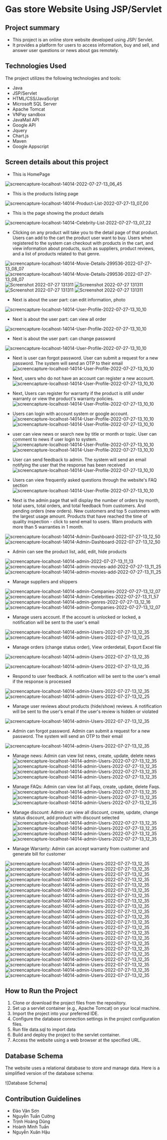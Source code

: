 # Gas store Website Using JSP/Servlet
## Project summary
- This project is an online store website developed using JSP/ Servlet. 
- It provides a platform for users to access information, buy and sell, and answer user questions or news about gas remotely.

## Technologies Used

The project utilizes the following technologies and tools:

- Java
- JSP/Servlet
- HTML/CSS/JavaScript
- Microsoft SQL Server
- Apache Tomcat
- VNPay sandbox
- JavaMail API
- Google API
- Jquery
- Chart.js
- Maven
- Google Appscript

## Screen details about this project

- This is HomePage

![screencapture-localhost-14014-2022-07-27-13_06_45](https://github.com/sowndv02/gas_store/blob/8427f935f77aa671a0bc125bb63097b69c5c182b/images/Web%20capture_3-8-2023_145231_localhost.jpeg)

- This is the products listing page

![screencapture-localhost-14014-Product-List-2022-07-27-13_07_00](https://github.com/sowndv02/gas_store/blob/8427f935f77aa671a0bc125bb63097b69c5c182b/images/Web%20capture_3-8-2023_15226_localhost.jpeg)

- This is the page showing the product details

![screencapture-localhost-14014-Celebrity-List-2022-07-27-13_07_22](https://github.com/sowndv02/gas_store/blob/8427f935f77aa671a0bc125bb63097b69c5c182b/images/Web%20capture_3-8-2023_15237_localhost.jpeg)

- Clicking on any product will take you to the detail page of that product. Users can add to the cart the product user want to buy. Users when registered to the system can checkout with products in the cart, and view information about products, such as suppliers, product reviews, and a list of products related to that genre.

![screencapture-localhost-14014-Movie-Details-299536-2022-07-27-13_08_07](https://github.com/sowndv02/gas_store/blob/4384586f709571ed0983ada4bdbb8cead275b436/images/Web%20capture_3-8-2023_195511_localhost.jpeg)
![screencapture-localhost-14014-Movie-Details-299536-2022-07-27-13_08_07](https://github.com/sowndv02/gas_store/blob/4384586f709571ed0983ada4bdbb8cead275b436/images/Web%20capture_3-8-2023_19551_localhost.jpeg)
![Screenshot 2022-07-27 131311](https://github.com/sowndv02/gas_store/blob/4384586f709571ed0983ada4bdbb8cead275b436/images/Screenshot%202023-08-03%20152403.png)
![Screenshot 2022-07-27 131311](https://github.com/sowndv02/gas_store/blob/25f9cd5e22eaf5212413c74bead718cef90bda47/images/Web%20capture_3-8-2023_15268_localhost.jpeg)
![Screenshot 2022-07-27 131311](https://github.com/sowndv02/gas_store/blob/25f9cd5e22eaf5212413c74bead718cef90bda47/images/Web%20capture_3-8-2023_152624_localhost.jpeg)
![Screenshot 2022-07-27 131311](https://github.com/sowndv02/gas_store/blob/25f9cd5e22eaf5212413c74bead718cef90bda47/images/Web%20capture_3-8-2023_152641_sandbox.vnpayment.vn.jpeg)

- Next is about the user part: can edit information, photo

![screencapture-localhost-14014-User-Profile-2022-07-27-13_10_10](https://github.com/sowndv02/gas_store/blob/4384586f709571ed0983ada4bdbb8cead275b436/images/Web%20capture_3-8-2023_152654_localhost.jpeg)

- Next is about the user part: can view all order

![screencapture-localhost-14014-User-Profile-2022-07-27-13_10_10](https://github.com/sowndv02/gas_store/blob/4384586f709571ed0983ada4bdbb8cead275b436/images/Web%20capture_3-8-2023_152721_localhost.jpeg)

- Next is about the user part: can change password

![screencapture-localhost-14014-User-Profile-2022-07-27-13_10_10](https://github.com/sowndv02/gas_store/blob/4384586f709571ed0983ada4bdbb8cead275b436/images/Web%20capture_3-8-2023_15274_localhost.jpeg)

- Next is user can forgot password. User can submit a request for a new password. The system will send an OTP to their email
![screencapture-localhost-14014-User-Profile-2022-07-27-13_10_10](https://github.com/sowndv02/gas_store/blob/4384586f709571ed0983ada4bdbb8cead275b436/images/Web%20capture_3-8-2023_152528_localhost.jpeg)

- Next, users who do not have an account can register a new account.
![screencapture-localhost-14014-User-Profile-2022-07-27-13_10_10](https://github.com/sowndv02/gas_store/blob/4384586f709571ed0983ada4bdbb8cead275b436/images/Web%20capture_3-8-2023_152517_localhost.jpeg)

- Next, Users can register for warranty if the product is still under warranty or view the product's warranty policies.
![screencapture-localhost-14014-User-Profile-2022-07-27-13_10_10](https://github.com/sowndv02/gas_store/blob/4384586f709571ed0983ada4bdbb8cead275b436/images/Web%20capture_3-8-2023_153015_localhost.jpeg)

- Users can login with account system or google account.
![screencapture-localhost-14014-User-Profile-2022-07-27-13_10_10](https://github.com/sowndv02/gas_store/blob/25f9cd5e22eaf5212413c74bead718cef90bda47/images/Web%20capture_3-8-2023_15257_localhost.jpeg)
![screencapture-localhost-14014-User-Profile-2022-07-27-13_10_10](https://github.com/sowndv02/gas_store/blob/25f9cd5e22eaf5212413c74bead718cef90bda47/images/Web%20capture_3-8-2023_152542_accounts.google.com.jpeg)

- user can view news or search new by title or month or topic. User can comment to news if user login to system.
![screencapture-localhost-14014-User-Profile-2022-07-27-13_10_10](https://github.com/sowndv02/gas_store/blob/25f9cd5e22eaf5212413c74bead718cef90bda47/images/Web%20capture_3-8-2023_15226_localhost.jpeg)
![screencapture-localhost-14014-User-Profile-2022-07-27-13_10_10](https://github.com/sowndv02/gas_store/blob/25f9cd5e22eaf5212413c74bead718cef90bda47/images/Web%20capture_3-8-2023_152250_localhost.jpeg)

- User can send feedback to admin. The system will send an email notifying the user that the response has been received
![screencapture-localhost-14014-User-Profile-2022-07-27-13_10_10](https://github.com/sowndv02/gas_store/blob/25f9cd5e22eaf5212413c74bead718cef90bda47/images/Web%20capture_3-8-2023_152430_localhost.jpeg)

- Users can view frequently asked questions through the website's FAQ section
![screencapture-localhost-14014-User-Profile-2022-07-27-13_10_10](https://github.com/sowndv02/gas_store/blob/25f9cd5e22eaf5212413c74bead718cef90bda47/images/Web%20capture_3-8-2023_152448_localhost.jpeg)

- Next is the admin page that will display the number of orders by month, total users, total orders, and total feedback from customers. And pending orders (new orders). New customers and top 5 customers with the largest usage amount. Products that have reached the time of quality inspection - click to send email to users. Warn products with more than 5 warranties in 1 month. 

![screencapture-localhost-14014-Admin-Dashboard-2022-07-27-13_12_50](https://github.com/sowndv02/gas_store/blob/8ac7ff6dd8d05b5bd86bc41c18ba302a4812ccf0/images/Web%20capture_3-8-2023_153151_localhost.jpeg)
![screencapture-localhost-14014-Admin-Dashboard-2022-07-27-13_12_50](https://github.com/sowndv02/gas_store/blob/8ac7ff6dd8d05b5bd86bc41c18ba302a4812ccf0/images/Screenshot%202023-08-03%20202950.png)

- Admin can see the product list, add, edit, hide products

![screencapture-localhost-14014-admin-2022-07-27-13_11_13](https://github.com/sowndv02/gas_store/blob/8ac7ff6dd8d05b5bd86bc41c18ba302a4812ccf0/images/Web%20capture_3-8-2023_15359_localhost.jpeg)
![screencapture-localhost-14014-admin-movies-add-2022-07-27-13_11_25](https://github.com/sowndv02/gas_store/blob/8ac7ff6dd8d05b5bd86bc41c18ba302a4812ccf0/images/Web%20capture_3-8-2023_153816_localhost.jpeg)
![screencapture-localhost-14014-admin-movies-add-2022-07-27-13_11_25](https://github.com/sowndv02/gas_store/blob/fd13c97559a5c129d72ca291baf7964ed0968cef/images/Web%20capture_3-8-2023_203453_localhost.jpeg)

- Manage suppliers and shippers

![screencapture-localhost-14014-admin-Companies-2022-07-27-13_12_07](https://github.com/sowndv02/gas_store/blob/fd13c97559a5c129d72ca291baf7964ed0968cef/images/Web%20capture_3-8-2023_153836_localhost.jpeg)
![screencapture-localhost-14014-Admin-Celebrities-2022-07-27-13_11_57](https://github.com/sowndv02/gas_store/blob/fd13c97559a5c129d72ca291baf7964ed0968cef/images/Web%20capture_3-8-2023_153826_localhost.jpeg)
![screencapture-localhost-14014-admin-genres-2022-07-27-13_12_16](https://github.com/sowndv02/gas_store/blob/fd13c97559a5c129d72ca291baf7964ed0968cef/images/Web%20capture_3-8-2023_153545_localhost.jpeg)
![screencapture-localhost-14014-admin-Companies-2022-07-27-13_12_07](https://github.com/sowndv02/gas_store/blob/fd13c97559a5c129d72ca291baf7964ed0968cef/images/Web%20capture_3-8-2023_15365_localhost.jpeg)

- Manage users account. If the account is unlocked or locked, a notification will be sent to the user's email

![screencapture-localhost-14014-admin-Users-2022-07-27-13_12_35](https://github.com/sowndv02/gas_store/blob/fd13c97559a5c129d72ca291baf7964ed0968cef/images/Web%20capture_3-8-2023_153456_localhost.jpeg)
![screencapture-localhost-14014-admin-Users-2022-07-27-13_12_25](https://github.com/sowndv02/gas_store/blob/fd13c97559a5c129d72ca291baf7964ed0968cef/images/Web%20capture_3-8-2023_153616_localhost.jpeg)

- Manage orders (change status order), View orderdetail, Export Excel file

![screencapture-localhost-14014-admin-Users-2022-07-27-13_12_35](https://github.com/sowndv02/gas_store/blob/fd13c97559a5c129d72ca291baf7964ed0968cef/images/Web%20capture_3-8-2023_15339_localhost.jpeg)

![screencapture-localhost-14014-admin-Users-2022-07-27-13_12_35](https://github.com/sowndv02/gas_store/blob/fd13c97559a5c129d72ca291baf7964ed0968cef/images/Web%20capture_3-8-2023_153324_localhost.jpeg)

- Respond to user feedback. A notification will be sent to the user's email if the response is processed

![screencapture-localhost-14014-admin-Users-2022-07-27-13_12_35](https://github.com/sowndv02/gas_store/blob/fd13c97559a5c129d72ca291baf7964ed0968cef/images/Web%20capture_3-8-2023_153243_localhost.jpeg)
![screencapture-localhost-14014-admin-Users-2022-07-27-13_12_25](https://github.com/sowndv02/gas_store/blob/fd13c97559a5c129d72ca291baf7964ed0968cef/images/Web%20capture_3-8-2023_153254_localhost.jpeg)

- Manage user reviews about products (hide/show) reviews. A notification will be sent to the user's email if the user's review is hidden or violated

![screencapture-localhost-14014-admin-Users-2022-07-27-13_12_35](https://github.com/sowndv02/gas_store/blob/fd13c97559a5c129d72ca291baf7964ed0968cef/images/Web%20capture_3-8-2023_153339_localhost.jpeg)

- Admin can forgot password. Admin can submit a request for a new password. The system will send an OTP to their email

![screencapture-localhost-14014-admin-Users-2022-07-27-13_12_35](https://github.com/sowndv02/gas_store/blob/fd13c97559a5c129d72ca291baf7964ed0968cef/images/Screenshot%202023-08-03%20153127.png)

- Manage news: Admin can view list news, create, update, delete news
![screencapture-localhost-14014-admin-Users-2022-07-27-13_12_35](https://github.com/sowndv02/gas_store/blob/fd13c97559a5c129d72ca291baf7964ed0968cef/images/Web%20capture_3-8-2023_153347_localhost.jpeg)
![screencapture-localhost-14014-admin-Users-2022-07-27-13_12_35](https://github.com/sowndv02/gas_store/blob/fd13c97559a5c129d72ca291baf7964ed0968cef/images/Web%20capture_3-8-2023_15341_localhost.jpeg)
![screencapture-localhost-14014-admin-Users-2022-07-27-13_12_35](https://github.com/sowndv02/gas_store/blob/fd13c97559a5c129d72ca291baf7964ed0968cef/images/Web%20capture_3-8-2023_15385_localhost.jpeg)
![screencapture-localhost-14014-admin-Users-2022-07-27-13_12_35](https://github.com/sowndv02/gas_store/blob/fd13c97559a5c129d72ca291baf7964ed0968cef/images/Web%20capture_3-8-2023_15385_localhost.jpeg)

- Manage FAQs: Admin can view list all Faqs, create, update, delete Faqs.
![screencapture-localhost-14014-admin-Users-2022-07-27-13_12_35](https://github.com/sowndv02/gas_store/blob/fd13c97559a5c129d72ca291baf7964ed0968cef/images/Web%20capture_3-8-2023_153435_localhost.jpeg)
![screencapture-localhost-14014-admin-Users-2022-07-27-13_12_35](https://github.com/sowndv02/gas_store/blob/fd13c97559a5c129d72ca291baf7964ed0968cef/images/Web%20capture_3-8-2023_153732_localhost.jpeg)
![screencapture-localhost-14014-admin-Users-2022-07-27-13_12_35](https://github.com/sowndv02/gas_store/blob/fd13c97559a5c129d72ca291baf7964ed0968cef/images/Web%20capture_3-8-2023_153747_localhost.jpeg)

- Manage discount: Admin can view all discount, create, update, change status discount, add product with discount selected
![screencapture-localhost-14014-admin-Users-2022-07-27-13_12_35](https://github.com/sowndv02/gas_store/blob/fd13c97559a5c129d72ca291baf7964ed0968cef/images/Web%20capture_3-8-2023_153427_localhost.jpeg)
![screencapture-localhost-14014-admin-Users-2022-07-27-13_12_35](https://github.com/sowndv02/gas_store/blob/018eae181c894b73f8f2d2ed616d2180eb268df8/images/Web%20capture_3-8-2023_153711_localhost.jpeg)
![screencapture-localhost-14014-admin-Users-2022-07-27-13_12_35](https://github.com/sowndv02/gas_store/blob/018eae181c894b73f8f2d2ed616d2180eb268df8/images/Web%20capture_3-8-2023_205424_localhost.jpeg)
![screencapture-localhost-14014-admin-Users-2022-07-27-13_12_35](https://github.com/sowndv02/gas_store/blob/018eae181c894b73f8f2d2ed616d2180eb268df8/images/Web%20capture_3-8-2023_20548_localhost.jpeg)

- Manage Warranty: Admin can accept warranty from customer and generate bill for customer

![screencapture-localhost-14014-admin-Users-2022-07-27-13_12_35](https://github.com/sowndv02/gas_store/blob/7b8bfbf9aa405f36289f4e522828378b6e3b833d/images/Web%20capture_3-8-2023_205827_localhost.jpeg)
![screencapture-localhost-14014-admin-Users-2022-07-27-13_12_35](https://github.com/sowndv02/gas_store/blob/018eae181c894b73f8f2d2ed616d2180eb268df8/images/Web%20capture_3-8-2023_153648_localhost.jpeg)
![screencapture-localhost-14014-admin-Users-2022-07-27-13_12_35]()
![screencapture-localhost-14014-admin-Users-2022-07-27-13_12_35]()
![screencapture-localhost-14014-admin-Users-2022-07-27-13_12_35]()
![screencapture-localhost-14014-admin-Users-2022-07-27-13_12_35]()
![screencapture-localhost-14014-admin-Users-2022-07-27-13_12_35]()
![screencapture-localhost-14014-admin-Users-2022-07-27-13_12_35]()
![screencapture-localhost-14014-admin-Users-2022-07-27-13_12_35]()
![screencapture-localhost-14014-admin-Users-2022-07-27-13_12_35]()
![screencapture-localhost-14014-admin-Users-2022-07-27-13_12_35]()
![screencapture-localhost-14014-admin-Users-2022-07-27-13_12_35]()
![screencapture-localhost-14014-admin-Users-2022-07-27-13_12_35]()
![screencapture-localhost-14014-admin-Users-2022-07-27-13_12_35]()
![screencapture-localhost-14014-admin-Users-2022-07-27-13_12_35]()
![screencapture-localhost-14014-admin-Users-2022-07-27-13_12_35]()
![screencapture-localhost-14014-admin-Users-2022-07-27-13_12_35]()
![screencapture-localhost-14014-admin-Users-2022-07-27-13_12_35]()
![screencapture-localhost-14014-admin-Users-2022-07-27-13_12_35]()
![screencapture-localhost-14014-admin-Users-2022-07-27-13_12_35]()
![screencapture-localhost-14014-admin-Users-2022-07-27-13_12_35]()
![screencapture-localhost-14014-admin-Users-2022-07-27-13_12_35]()

## How to Run the Project

1. Clone or download the project files from the repository.
2. Set up a servlet container (e.g., Apache Tomcat) on your local machine.
3. Import the project into your preferred IDE.
4. Configure the database connection settings in the project configuration files.
5. Run file data.sql to import data
6. Build and deploy the project to the servlet container.
7. Access the website using a web browser at the specified URL.


## Database Schema

The website uses a relational database to store and manage data. Here is a simplified version of the database schema:

![Database Schema]

## Contribution Guidelines
- Đào Văn Sơn
- Nguyễn Tuấn Cường
- Trịnh Hoàng Dũng
- Hoành Minh Tuấn
- Nguyễn Xuân Hậu
